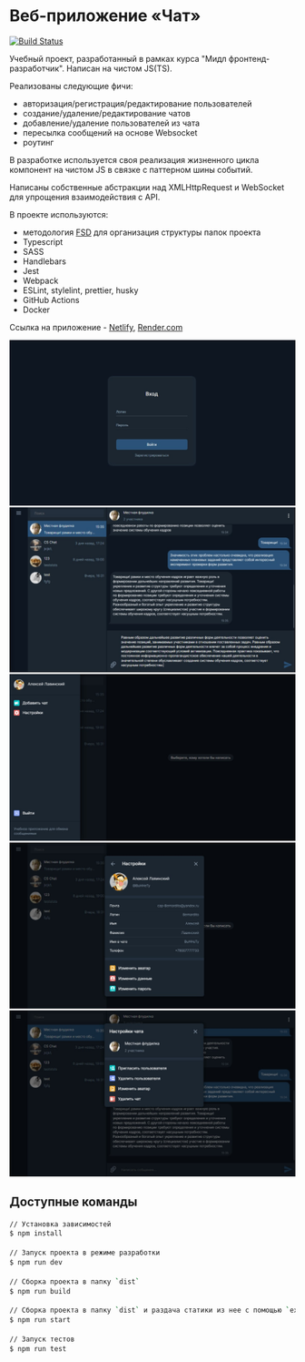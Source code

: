 # Веб-приложение «Чат»

[![Build Status](https://github.com/cap-Bernardito/middle.messenger.praktikum.yandex/workflows/Messenger/badge.svg)](https://github.com/cap-Bernardito/middle.messenger.praktikum.yandex/actions/workflows/main.yml?query=branch%3Amain)

Учебный проект, разработанный в рамках курса "Мидл фронтенд-разработчик".
Написан на чистом JS(TS).

Реализованы следующие фичи:

- авторизация/регистрация/редактирование пользователей
- создание/удаление/редактирование чатов
- добавление/удаление пользователей из чата
- пересылка сообщений на основе Websocket
- роутинг

В разработке используется своя реализация жизненного цикла компонент на чистом JS в связке с паттерном шины событий.

Написаны собственные абстракции над XMLHttpRequest и WebSocket для упрощения взаимодействия с API.

В проекте используются:

- методология [FSD](https://feature-sliced.design/ru/docs/reference/units/layers) для организация структуры папок проекта
- Typescript
- SASS
- Handlebars
- Jest
- Webpack
- ESLint, stylelint, prettier, husky
- GitHub Actions
- Docker

Ссылка на приложение - [Netlify](https://cap-bernardito-ya-messenger.netlify.app), [Render.com](https://cap-bernardito-messenger.onrender.com)

![Страница входа](images/app_1.jpg)
![Чат](images/app_2.jpg)
![Панель настроек](images/app_3.jpg)
![Настройки пользователя](images/app_4.jpg)
![Настройки чата](images/app_5.jpg)

## Доступные команды

```bash
// Установка зависимостей
$ npm install

// Запуск проекта в режиме разработки
$ npm run dev

// Сборка проекта в папку `dist`
$ npm run build

// Сборка проекта в папку `dist` и раздача статики из нее с помощью `express`
$ npm run start

// Запуск тестов
$ npm run test
```
